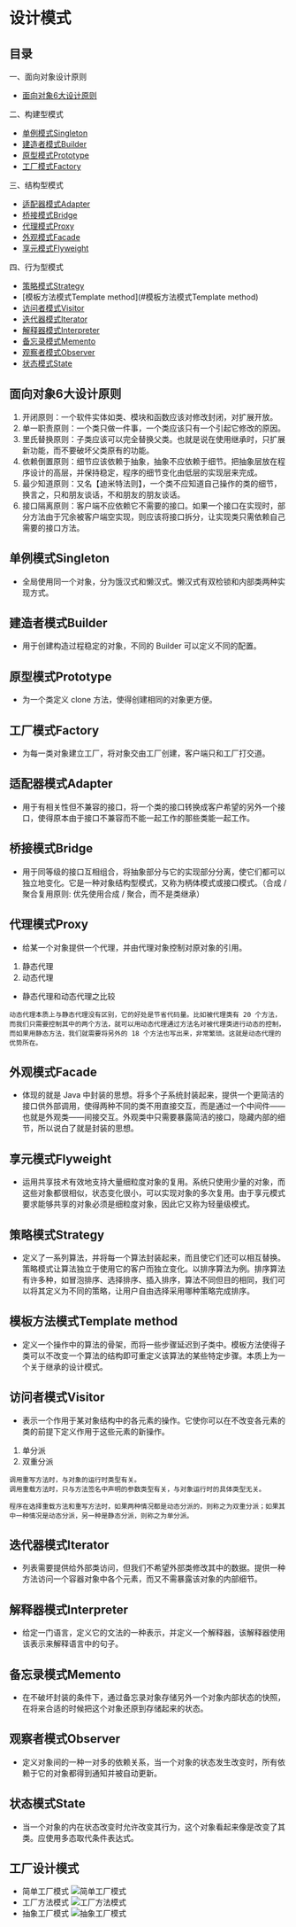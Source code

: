 # 设计模式

## 目录

一、面向对象设计原则

- [面向对象6大设计原则](#面向对象6大设计原则)

二、构建型模式

- [单例模式Singleton](#单例模式Singleton)
- [建造者模式Builder](#建造者模式Builder)
- [原型模式Prototype](#原型模式Prototype)
- [工厂模式Factory](#工厂模式Factory)

三、结构型模式

- [适配器模式Adapter](#适配器模式Adapter)
- [桥接模式Bridge](#桥接模式Bridge)
- [代理模式Proxy](#代理模式Proxy)
- [外观模式Facade](#外观模式Facade)
- [享元模式Flyweight](#享元模式Flyweight)

四、行为型模式

- [策略模式Strategy](#策略模式Strategy)
- [模板方法模式Template method](#模板方法模式Template method)
- [访问者模式Visitor](#访问者模式Visitor)
- [迭代器模式Iterator](#迭代器模式Iterator)
- [解释器模式Interpreter](#解释器模式Interpreter)
- [备忘录模式Memento](#备忘录模式Memento)
- [观察者模式Observer](#观察者模式Observer)
- [状态模式State](#状态模式State)

## 面向对象6大设计原则

1. 开闭原则：一个软件实体如类、模块和函数应该对修改封闭，对扩展开放。
2. 单一职责原则：一个类只做一件事，一个类应该只有一个引起它修改的原因。
3. 里氏替换原则：子类应该可以完全替换父类。也就是说在使用继承时，只扩展新功能，而不要破坏父类原有的功能。
4. 依赖倒置原则：细节应该依赖于抽象，抽象不应依赖于细节。把抽象层放在程序设计的高层，并保持稳定，程序的细节变化由低层的实现层来完成。
5. 最少知道原则：又名【迪米特法则】，一个类不应知道自己操作的类的细节，换言之，只和朋友谈话，不和朋友的朋友谈话。
6. 接口隔离原则：客户端不应依赖它不需要的接口。如果一个接口在实现时，部分方法由于冗余被客户端空实现，则应该将接口拆分，让实现类只需依赖自己需要的接口方法。

## 单例模式Singleton

- 全局使用同一个对象，分为饿汉式和懒汉式。懒汉式有双检锁和内部类两种实现方式。

## 建造者模式Builder

- 用于创建构造过程稳定的对象，不同的 Builder 可以定义不同的配置。

## 原型模式Prototype

- 为一个类定义 clone 方法，使得创建相同的对象更方便。

## 工厂模式Factory

- 为每一类对象建立工厂，将对象交由工厂创建，客户端只和工厂打交道。

## 适配器模式Adapter

- 用于有相关性但不兼容的接口，将一个类的接口转换成客户希望的另外一个接口，使得原本由于接口不兼容而不能一起工作的那些类能一起工作。

## 桥接模式Bridge

- 用于同等级的接口互相组合，将抽象部分与它的实现部分分离，使它们都可以独立地变化。它是一种对象结构型模式，又称为柄体模式或接口模式。（合成 / 聚合复用原则: 优先使用合成 / 聚合，而不是类继承）

## 代理模式Proxy

- 给某一个对象提供一个代理，并由代理对象控制对原对象的引用。

1. 静态代理
2. 动态代理

- 静态代理和动态代理之比较

```
动态代理本质上与静态代理没有区别，它的好处是节省代码量。比如被代理类有 20 个方法，而我们只需要控制其中的两个方法，就可以用动态代理通过方法名对被代理类进行动态的控制，而如果用静态方法，我们就需要将另外的 18 个方法也写出来，非常繁琐。这就是动态代理的优势所在。
```

## 外观模式Facade

- 体现的就是 Java 中封装的思想。将多个子系统封装起来，提供一个更简洁的接口供外部调用，使得两种不同的类不用直接交互，而是通过一个中间件——也就是外观类——间接交互。外观类中只需要暴露简洁的接口，隐藏内部的细节，所以说白了就是封装的思想。

## 享元模式Flyweight

- 运用共享技术有效地支持大量细粒度对象的复用。系统只使用少量的对象，而这些对象都很相似，状态变化很小，可以实现对象的多次复用。由于享元模式要求能够共享的对象必须是细粒度对象，因此它又称为轻量级模式。

## 策略模式Strategy

- 定义了一系列算法，并将每一个算法封装起来，而且使它们还可以相互替换。策略模式让算法独立于使用它的客户而独立变化。以排序算法为例。排序算法有许多种，如冒泡排序、选择排序、插入排序，算法不同但目的相同，我们可以将其定义为不同的策略，让用户自由选择采用哪种策略完成排序。

## 模板方法模式Template method

- 定义一个操作中的算法的骨架，而将一些步骤延迟到子类中。模板方法使得子类可以不改变一个算法的结构即可重定义该算法的某些特定步骤。本质上为一个关于继承的设计模式。

## 访问者模式Visitor

- 表示一个作用于某对象结构中的各元素的操作。它使你可以在不改变各元素的类的前提下定义作用于这些元素的新操作。

1. 单分派
2. 双重分派

```
调用重写方法时，与对象的运行时类型有关。
调用重载方法时，只与方法签名中声明的参数类型有关，与对象运行时的具体类型无关。
```

```
程序在选择重载方法和重写方法时，如果两种情况都是动态分派的，则称之为双重分派；如果其中一种情况是动态分派，另一种是静态分派，则称之为单分派。
```

## 迭代器模式Iterator

- 列表需要提供给外部类访问，但我们不希望外部类修改其中的数据。提供一种方法访问一个容器对象中各个元素，而又不需暴露该对象的内部细节。

## 解释器模式Interpreter

- 给定一门语言，定义它的文法的一种表示，并定义一个解释器，该解释器使用该表示来解释语言中的句子。

## 备忘录模式Memento

- 在不破坏封装的条件下，通过备忘录对象存储另外一个对象内部状态的快照，在将来合适的时候把这个对象还原到存储起来的状态。

## 观察者模式Observer

- 定义对象间的一种一对多的依赖关系，当一个对象的状态发生改变时，所有依赖于它的对象都得到通知并被自动更新。

## 状态模式State

- 当一个对象的内在状态改变时允许改变其行为，这个对象看起来像是改变了其类。应使用多态取代条件表达式。

## 工厂设计模式

 - 简单工厂模式
 ![简单工厂模式](https://ws1.sinaimg.cn/large/006tNc79ly1g1von6zlhzj30u00xgad7.jpg)
 - 工厂方法模式
 ![工厂方法模式](https://ws4.sinaimg.cn/large/006tNc79ly1g1voogyodvj30u0115jut.jpg)
 - 抽象工厂模式
 ![抽象工厂模式](https://ws3.sinaimg.cn/large/006tNc79ly1g1vopbl5xhj30u012s798.jpg)